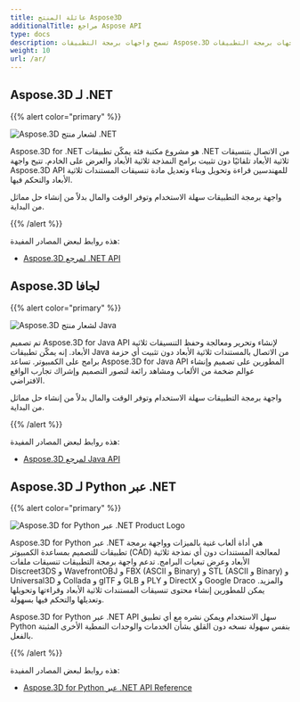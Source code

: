 ```yaml
---
title: عائلة المنتج Aspose3D
additionalTitle: مراجع Aspose API
type: docs
description: تسمح واجهات برمجة التطبيقات Aspose.3D للمبرمجين بتوصيل تطبيقاتهم بتنسيقات ثلاثية الأبعاد تلقائيًا دون تثبيت برامج النمذجة ثلاثية الأبعاد والعرض على الخادم. تعمل واجهات برمجة التطبيقات Aspose.3D على تسهيل قراءة وتحويل وبناء وتعديل مادة تنسيقات المستندات ثلاثية الأبعاد والتحكم فيها.
weight: 10
url: /ar/
---
```


## Aspose.3D لـ .NET

{{% alert color="primary" %}} 

![Aspose.3D لشعار منتج .NET](../home_1.png)

Aspose.3D for .NET هو مشروع مكتبة فئة يمكّن تطبيقات .NET من الاتصال بتنسيقات ثلاثية الأبعاد تلقائيًا دون تثبيت برامج النمذجة ثلاثية الأبعاد والعرض على الخادم. تتيح واجهة Aspose.3D API للمهندسين قراءة وتحويل وبناء وتعديل مادة تنسيقات المستندات ثلاثية الأبعاد والتحكم فيها.

واجهة برمجة التطبيقات سهلة الاستخدام وتوفر الوقت والمال بدلاً من إنشاء حل مماثل من البداية.

{{% /alert %}} 

هذه روابط لبعض المصادر المفيدة:
- [Aspose.3D لمرجع .NET API](/3d/ar/net/)

## Aspose.3D لجافا

{{% alert color="primary" %}} 

![Aspose.3D لشعار منتج Java](../home_2.png)

تم تصميم Aspose.3D for Java API لإنشاء وتحرير ومعالجة وحفظ التنسيقات ثلاثية الأبعاد. إنه يمكّن تطبيقات Java من الاتصال بالمستندات ثلاثية الأبعاد دون تثبيت أي حزمة برامج على الكمبيوتر. تساعد Aspose.3D for Java API المطورين على تصميم وإنشاء عوالم ضخمة من الألعاب ومشاهد رائعة لتصور التصميم وإشراك تجارب الواقع الافتراضي.

واجهة برمجة التطبيقات سهلة الاستخدام وتوفر الوقت والمال بدلاً من إنشاء حل مماثل من البداية.

{{% /alert %}} 


هذه روابط لبعض المصادر المفيدة:
- [Aspose.3D لمرجع Java API](/3d/java/)

## Aspose.3D لـ Python عبر .NET

{{% alert color="primary" %}} 

![Aspose.3D for Python عبر .NET Product Logo](../home_3.png)

Aspose.3D for Python عبر .NET هي أداة ألعاب غنية بالميزات وواجهة برمجة تطبيقات للتصميم بمساعدة الكمبيوتر (CAD) لمعالجة المستندات دون أي نمذجة ثلاثية الأبعاد وعرض تبعيات البرامج. تدعم واجهة برمجة التطبيقات تنسيقات ملفات Discreet3DS و WavefrontOBJ و FBX (ASCII و Binary) و STL (ASCII و Binary) و Universal3D و Collada و glTF و GLB و PLY و DirectX و Google Draco والمزيد. يمكن للمطورين إنشاء محتوى تنسيقات المستندات ثلاثية الأبعاد وقراءتها وتحويلها وتعديلها والتحكم فيها بسهولة.

Aspose.3D for Python عبر .NET API سهل الاستخدام ويمكن نشره مع أي تطبيق Python بنفس سهولة نسخه دون القلق بشأن الخدمات والوحدات النمطية الأخرى المثبتة بالفعل.

{{% /alert %}} 


هذه روابط لبعض المصادر المفيدة:
- [Aspose.3D for Python عبر .NET API Reference](/3d/python-net/)


